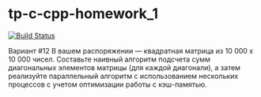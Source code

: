# tp-c-cpp-homework_1

[![Build Status](https://travis-ci.com/andrew-kireev/tp-c-cpp-homework_1.svg?branch=developing_hw2)](https://travis-ci.com/andrew-kireev/tp-c-cpp-homework_1)

Вариант #12
В вашем распоряжении — квадратная матрица из 10 000 x 10 000 чисел. 
Составьте наивный алгоритм подсчета сумм диагональных элементов матрицы (для каждой диагонали), 
а затем реализуйте параллельный алгоритм с использованием нескольких процессов с учетом оптимизации работы с кэш-памятью.